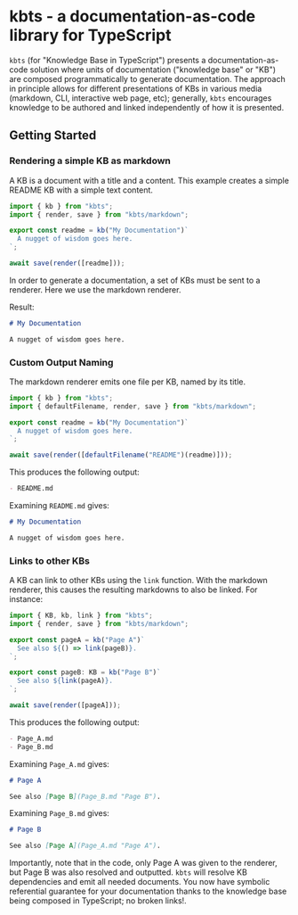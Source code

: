 # kbts - a documentation-as-code library for TypeScript

`kbts` (for "Knowledge Base in TypeScript") presents a
documentation-as-code solution where units of documentation
("knowledge base" or "KB") are composed programmatically
to generate documentation. The approach in principle
allows for different presentations of KBs in various media
(markdown, CLI, interactive web page, etc); generally, `kbts`
encourages knowledge to be authored and linked independently of how it
is presented.

## Getting Started

### Rendering a simple KB as markdown

A KB is a document with a title and a content. This example creates a simple README
KB with a simple text content.

```ts
import { kb } from "kbts";
import { render, save } from "kbts/markdown";

export const readme = kb("My Documentation")`
  A nugget of wisdom goes here.
`;

await save(render([readme]));
```

In order to generate a documentation, a set of KBs must be sent to a renderer.
Here we use the markdown renderer.

Result:


```md
# My Documentation

A nugget of wisdom goes here.
```


&#x20;  &#x20;

### Custom Output Naming

The markdown renderer emits one file per KB, named by its title.

```ts
import { kb } from "kbts";
import { defaultFilename, render, save } from "kbts/markdown";

export const readme = kb("My Documentation")`
  A nugget of wisdom goes here.
`;

await save(render([defaultFilename("README")(readme)]));
```

This produces the following output:


```md
- README.md
```

Examining `README.md` gives:


```md
# My Documentation

A nugget of wisdom goes here.
```


&#x20;  &#x20;

### Links to other KBs

A KB can link to other KBs using the `link` function.
With the markdown renderer, this causes the resulting markdowns to
also be linked. For instance:

```ts
import { KB, kb, link } from "kbts";
import { render, save } from "kbts/markdown";

export const pageA = kb("Page A")`
  See also ${() => link(pageB)}.
`;

export const pageB: KB = kb("Page B")`
  See also ${link(pageA)}.
`;

await save(render([pageA]));
```

This produces the following output:


```md
- Page_A.md
- Page_B.md
```

Examining `Page_A.md` gives:


```md
# Page A

See also [Page B](Page_B.md "Page B").
```

Examining `Page_B.md` gives:


```md
# Page B

See also [Page A](Page_A.md "Page A").
```

Importantly, note that in the code, only Page A was given to the
renderer, but Page B was also resolved and outputted. `kbts` will resolve
KB dependencies and emit all needed documents. You now have symbolic referential
guarantee for your documentation thanks to the knowledge base being
composed in TypeScript; no broken links!.
